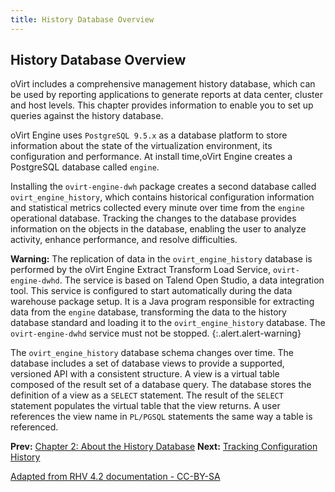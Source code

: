 ```yaml
---
title: History Database Overview
---
```


## History Database Overview

oVirt includes a comprehensive management history database, which can be used by reporting applications to generate reports at data center, cluster and host levels. This chapter provides information to enable you to set up queries against the history database.

oVirt Engine uses `PostgreSQL 9.5.x` as a database platform to store information about the state of the virtualization environment, its configuration and performance. At install time,oVirt Engine creates a PostgreSQL database called `engine`.

Installing the `ovirt-engine-dwh` package creates a second database called `ovirt_engine_history`, which contains historical configuration information and statistical metrics collected every minute over time from the `engine` operational database. Tracking the changes to the database provides information on the objects in the database, enabling the user to analyze activity, enhance performance, and resolve difficulties.

   **Warning:** The replication of data in the `ovirt_engine_history` database is performed by the oVirt Engine Extract Transform Load Service, `ovirt-engine-dwhd`. The service is based on Talend Open Studio, a data integration tool. This service is configured to start automatically during the data warehouse package setup. It is a Java program responsible for extracting data from the `engine` database, transforming the data to the history database standard and loading it to the `ovirt_engine_history` database.
   The `ovirt-engine-dwhd` service must not be stopped.
   {:.alert.alert-warning}


The `ovirt_engine_history` database schema changes over time. The database includes a set of database views to provide a supported, versioned API with a consistent structure. A view is a virtual table composed of the result set of a database query. The database stores the definition of a view as a `SELECT` statement. The result of the `SELECT` statement populates the virtual table that the view returns. A user references the view name in `PL/PGSQL` statements the same way a table is referenced.

**Prev:** [Chapter 2: About the History Database](chap-About_History_Database_Reports_and_Dashboards)
**Next:** [Tracking Configuration History](Tracking_configuration_history)

 [Adapted from RHV 4.2 documentation - CC-BY-SA](https://access.redhat.com/documentation/en-us/red_hat_virtualization/4.2/html/data_warehouse_guide/chap-about_history_database)
